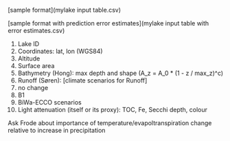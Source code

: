 
[sample format](mylake input table.csv)

[sample format with prediction error estimates](mylake input table with error estimates.csv)

1. Lake ID
2. Coordinates: lat, lon (WGS84)
3. Altitude
4. Surface area
5. Bathymetry (Hong): max depth and shape (A_z = A_0 * (1 - z / max_z)^c) 
6. Runoff (Søren): [climate scenarios for Runoff] 
  1. no change
  2. B1
  3. BiWa-ECCO scenarios   
7. Light attenuation (itself or its proxy): TOC, Fe, Secchi depth, colour

Ask Frode about importance of temperature/evapoltranspiration change relative to increase in precipitation
